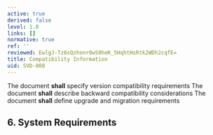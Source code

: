 ```yaml
---
active: true
derived: false
level: 1.0
links: []
normative: true
ref: ''
reviewed: EwlgJ-Tz6sQzhonr0wS0heK_5HqhtHsRtk2WDh2cqfE=
title: Compatibility Information
uid: SVD-008
---
```


The document **shall** specify version compatibility requirements
The document **shall** describe backward compatibility considerations
The document **shall** define upgrade and migration requirements

## 6. System Requirements